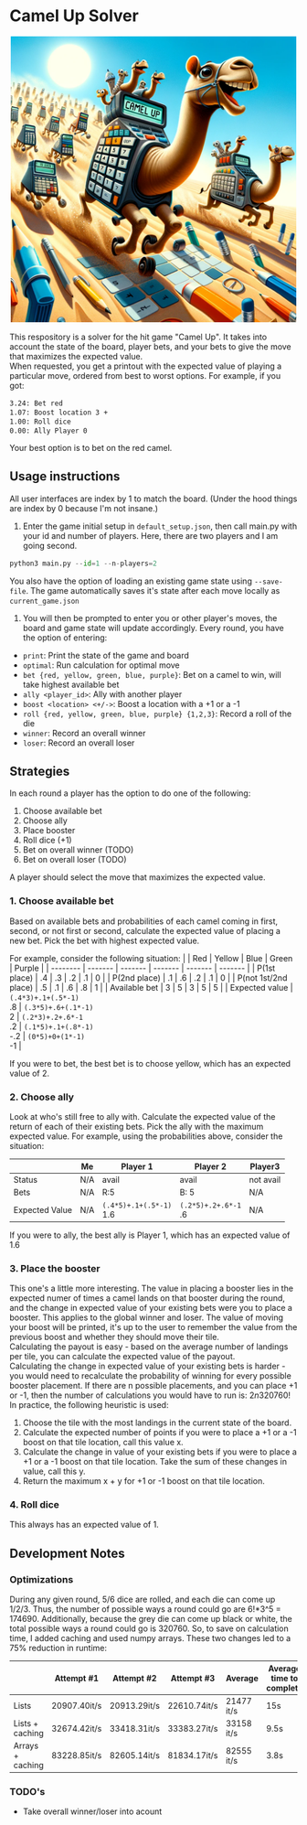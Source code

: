 # Camel Up Solver
<p align="center">
<img src="docs/camel_up.png" width="500"><br>
</p>

This respository is a solver for the hit game "Camel Up". It takes into account the state of the board, player bets, and your bets to give the move that maximizes the expected value.
<br>
When requested, you get a printout with the expected value of playing a particular move, ordered from best to worst options. For example, if you got:
```
3.24: Bet red
1.07: Boost location 3 +
1.00: Roll dice
0.00: Ally Player 0
```
Your best option is to bet on the red camel.


## Usage instructions
All user interfaces are index by 1 to match the board. (Under the hood things are index by 0 because I'm not insane.)

1. Enter the game initial setup in `default_setup.json`, then call main.py with your id and number of players. Here, there are two players and I am going second.
```python
python3 main.py --id=1 --n-players=2
```
You also have the option of loading an existing game state using `--save-file`. The game automatically saves it's state after each move locally as `current_game.json`

1. You will then be prompted to enter you or other player's moves, the board and game state will update accordingly. Every round, you have the option of entering:
- `print`: Print the state of the game and board
- `optimal`: Run calculation for optimal move
- `bet {red, yellow, green, blue, purple}`: Bet on a camel to win, will take highest available bet
- `ally <player_id>`: Ally with another player
- `boost <location> <+/->`: Boost a location with a +1 or a -1
- `roll {red, yellow, green, blue, purple} {1,2,3}`: Record a roll of the die
- `winner`: Record an overall winner
- `loser`: Record an overall loser


## Strategies
In each round a player has the option to do one of the following:
1. Choose available bet
2. Choose ally
3. Place booster
4. Roll dice (+1)
5. Bet on overall winner (TODO)
6. Bet on overall loser (TODO)

A player should select the move that maximizes the expected value.

### 1. Choose available bet
Based on available bets and probabilities of each camel coming in first, second, or not first or second, calculate the expected value of placing a new bet. Pick the bet with highest expected value.

For example, consider the following situation:
|          | Red     | Yellow | Blue | Green | Purple |
| -------- | ------- |  ------- |  ------- |  ------- |  ------- |
| P(1st place)          |  .4  |  .3  | .2   |  .1  |   0  |
| P(2nd place)          |  .1  |  .6  | .2   |  .1  |   0  |
| P(not 1st/2nd place)  |  .5  |  .1  | .6   |  .8  |   1  |
| Available bet         |   3  |   5  |  3   |   5  |   5  |
| Expected value        |  `(.4*3)+.1+(.5*-1)`<br>.8  | `(.3*5)+.6+(.1*-1)`<br>2 | `(.2*3)+.2+.6*-1`<br>.2  | `(.1*5)+.1+(.8*-1)`<br>-.2  |  `(0*5)+0+(1*-1)`<br>-1  |

If you were to bet, the best bet is to choose yellow, which has an expected value of 2.


### 2. Choose ally
Look at who's still free to ally with. Calculate the expected value of the return of each of their existing bets. Pick the ally with the maximum expected value.
For example, using the probabilities above, consider the situation:

|          | Me     | Player 1 | Player 2 | Player3 |
| -------- | ------ |  ------- |  ------- |  -------   |
| Status   | N/A    | avail   |  avail  |  not avail |
| Bets     | N/A    | R:5     | B: 5    |  N/A |
| Expected Value | N/A | `(.4*5)+.1+(.5*-1)`<br>1.6 | `(.2*5)+.2+.6*-1`<br>.6 | N/A |

If you were to ally, the best ally is Player 1, which has an expected value of 1.6

### 3. Place the booster
This one's a little more interesting. The value in placing a booster lies in the expected numer of times a camel lands on that booster during the round, and the change in expected value of your existing bets were you to place a booster. This applies to the global winner and loser. The value of moving your boost will be printed, it's up to the user to remember the value from the previous boost and whether they should move their tile.
<br> Calculating the payout is easy - based on the average number of landings per tile, you can calculate the expected value of the payout.
<br> Calculating the change in expected value of your existing bets is harder - you would need to recalculate the probability of winning for every possible booster placement. If there are n possible placements, and you can place +1 or -1, then the number of calculations you would have to run is: 2*n*320760!
<br> In practice, the following heuristic is used:
1. Choose the tile with the most landings in the current state of the board.
2. Calculate the expected number of points if you were to place a +1 or a -1 boost on that tile location, call this value x.
3. Calculate the change in value of your existing bets if you were to place a +1 or a -1 boost on that tile location. Take the sum of these changes in value, call this y.
4. Return the maximum x + y for +1 or -1 boost on that tile location.

### 4. Roll dice
This always has an expected value of 1.



## Development Notes
### Optimizations
During any given round, 5/6 dice are rolled, and each die can come up 1/2/3. Thus, the number of possible ways a round could go are 6!*3^5 = 174690. Additionally, because the grey die can come up black or white, the total possible ways a round could go is 320760.
So, to save on calculation time, I added caching and used numpy arrays. These two changes led to a 75% reduction in runtime:

|          | Attempt #1 | Attempt #2 | Attempt #3 | Average | Average time to complete|
| -------- | ------ |  ------- |  ------- |  -------   | --- |
| Lists | 20907.40it/s| 20913.29it/s| 22610.74it/s| 21477 it/s| 15s |
| Lists + caching | 32674.42it/s| 33418.31it/s| 33383.27it/s| 33158 it/s| 9.5s |
| Arrays + caching |  83228.85it/s| 82605.14it/s| 81834.17it/s| 82555 it/s| 3.8s |

### TODO's
- Take overall winner/loser into acount
